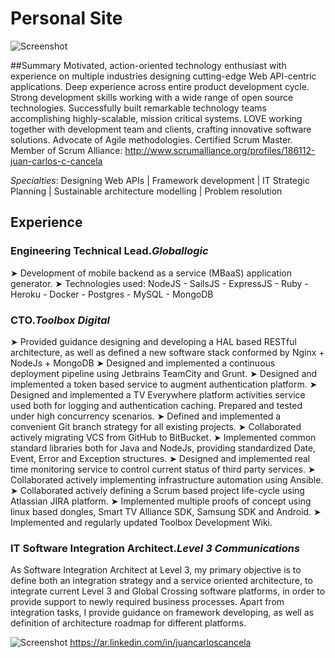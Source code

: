 Personal Site
============
![Screenshot](https://dl.dropboxusercontent.com/u/3868882/juancancela.work.io/334ca3a.jpg)

##Summary
Motivated, action-oriented technology enthusiast with experience on multiple industries designing cutting-edge Web API-centric applications. 
Deep experience across entire product development cycle.
Strong development skills working with a wide range of open source technologies. 
Successfully built remarkable technology teams accomplishing highly-scalable, mission critical systems. 
LOVE working together with development team and clients, crafting innovative software solutions.
Advocate of Agile methodologies. Certified Scrum Master. Member of Scrum Alliance: http://www.scrumalliance.org/profiles/186112-juan-carlos-c-cancela

*Specialties*: Designing Web APIs | Framework development | IT Strategic Planning | Sustainable architecture modelling | Problem resolution

## Experience

### Engineering Technical Lead.*Globallogic*
➤ Development of mobile backend as a service (MBaaS) application generator.
➤ Technologies used: NodeJS - SailsJS - ExpressJS - Ruby - Heroku - Docker - Postgres - MySQL - MongoDB

### CTO.*Toolbox Digital*
➤ Provided guidance designing and developing a HAL based RESTful architecture, as well as defined a new software stack conformed by Nginx + NodeJs + MongoDB
➤ Designed and implemented a continuous deployment pipeline using Jetbrains TeamCity and Grunt.
➤ Designed and implemented a token based service to augment authentication platform.
➤ Designed and implemented a TV Everywhere platform activities service used both for logging and authentication caching. Prepared and tested under high concurrency scenarios.
➤ Defined and implemented a convenient Git branch strategy for all existing projects.
➤ Collaborated actively migrating VCS from GitHub to BitBucket.
➤ Implemented common standard libraries both for Java and NodeJs, providing standardized Date, Event, Error and Exception structures.
➤ Designed and implemented real time monitoring service to control current status of third party services.
➤ Collaborated actively implementing infrastructure automation using Ansible.
➤ Collaborated actively defining a Scrum based project life-cycle using Atlassian JIRA platform. 
➤ Implemented multiple proofs of concept using linux based dongles, Smart TV Alliance SDK, Samsung SDK and Android. 
➤ Implemented and regularly updated Toolbox Development Wiki.

### IT Software Integration Architect.*Level 3 Communications*
As Software Integration Architect at Level 3, my primary objective is to define both an integration strategy and a service oriented architecture, to integrate current Level 3 and Global Crossing software platforms, in order to provide support to newly required business processes.
Apart from integration tasks, I provide guidance on framework developing, as well as definition of architecture roadmap for different platforms.


![Screenshot](http://www.userlogos.org/files/logos/siipikarja/linkedin.png)
https://ar.linkedin.com/in/juancarloscancela

